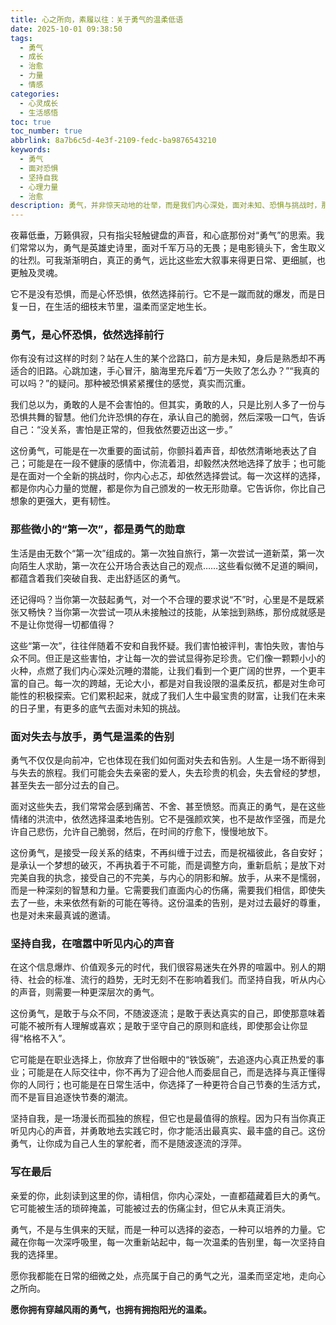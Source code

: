 ```yaml
---
title: 心之所向，素履以往：关于勇气的温柔低语
date: 2025-10-01 09:38:50
tags:
  - 勇气
  - 成长
  - 治愈
  - 力量
  - 情感
categories:
  - 心灵成长
  - 生活感悟
toc: true
toc_number: true
abbrlink: 8a7b6c5d-4e3f-2109-fedc-ba9876543210
keywords:
  - 勇气
  - 面对恐惧
  - 坚持自我
  - 心理力量
  - 治愈
description: 勇气，并非惊天动地的壮举，而是我们内心深处，面对未知、恐惧与挑战时，那份选择相信、选择前行的温柔力量。它藏在每一个微小的决定里，每一次跌倒后的重新站起中。这篇文章，将带你一同探索，如何在日常的细微之处，点亮属于你的勇气之光，拥抱一个更完整、更真实的自己。
---
```


夜幕低垂，万籁俱寂，只有指尖轻触键盘的声音，和心底那份对“勇气”的思索。我们常常以为，勇气是英雄史诗里，面对千军万马的无畏；是电影镜头下，舍生取义的壮烈。可我渐渐明白，真正的勇气，远比这些宏大叙事来得更日常、更细腻，也更触及灵魂。

它不是没有恐惧，而是心怀恐惧，依然选择前行。它不是一蹴而就的爆发，而是日复一日，在生活的细枝末节里，温柔而坚定地生长。

### 勇气，是心怀恐惧，依然选择前行

你有没有过这样的时刻？站在人生的某个岔路口，前方是未知，身后是熟悉却不再适合的旧路。心跳加速，手心冒汗，脑海里充斥着“万一失败了怎么办？”“我真的可以吗？”的疑问。那种被恐惧紧紧攫住的感觉，真实而沉重。

我们总以为，勇敢的人是不会害怕的。但其实，勇敢的人，只是比别人多了一份与恐惧共舞的智慧。他们允许恐惧的存在，承认自己的脆弱，然后深吸一口气，告诉自己：“没关系，害怕是正常的，但我依然要迈出这一步。”

这份勇气，可能是在一次重要的面试前，你颤抖着声音，却依然清晰地表达了自己；可能是在一段不健康的感情中，你流着泪，却毅然决然地选择了放手；也可能是在面对一个全新的挑战时，你内心忐忑，却依然选择尝试。每一次这样的选择，都是你内心力量的觉醒，都是你为自己颁发的一枚无形勋章。它告诉你，你比自己想象的更强大，更有韧性。

### 那些微小的“第一次”，都是勇气的勋章

生活是由无数个“第一次”组成的。第一次独自旅行，第一次尝试一道新菜，第一次向陌生人求助，第一次在公开场合表达自己的观点……这些看似微不足道的瞬间，都蕴含着我们突破自我、走出舒适区的勇气。

还记得吗？当你第一次鼓起勇气，对一个不合理的要求说“不”时，心里是不是既紧张又畅快？当你第一次尝试一项从未接触过的技能，从笨拙到熟练，那份成就感是不是让你觉得一切都值得？

这些“第一次”，往往伴随着不安和自我怀疑。我们害怕被评判，害怕失败，害怕与众不同。但正是这些害怕，才让每一次的尝试显得弥足珍贵。它们像一颗颗小小的火种，点燃了我们内心深处沉睡的潜能，让我们看到一个更广阔的世界，一个更丰富的自己。每一次的跨越，无论大小，都是对自我设限的温柔反抗，都是对生命可能性的积极探索。它们累积起来，就成了我们人生中最宝贵的财富，让我们在未来的日子里，有更多的底气去面对未知的挑战。

### 面对失去与放手，勇气是温柔的告别

勇气不仅仅是向前冲，它也体现在我们如何面对失去和告别。人生是一场不断得到与失去的旅程。我们可能会失去亲密的爱人，失去珍贵的机会，失去曾经的梦想，甚至失去一部分过去的自己。

面对这些失去，我们常常会感到痛苦、不舍、甚至愤怒。而真正的勇气，是在这些情绪的洪流中，依然选择温柔地告别。它不是强颜欢笑，也不是故作坚强，而是允许自己悲伤，允许自己脆弱，然后，在时间的疗愈下，慢慢地放下。

这份勇气，是接受一段关系的结束，不再纠缠于过去，而是祝福彼此，各自安好；是承认一个梦想的破灭，不再执着于不可能，而是调整方向，重新启航；是放下对完美自我的执念，接受自己的不完美，与内心的阴影和解。放手，从来不是懦弱，而是一种深刻的智慧和力量。它需要我们直面内心的伤痛，需要我们相信，即使失去了一些，未来依然有新的可能在等待。这份温柔的告别，是对过去最好的尊重，也是对未来最真诚的邀请。

### 坚持自我，在喧嚣中听见内心的声音

在这个信息爆炸、价值观多元的时代，我们很容易迷失在外界的喧嚣中。别人的期待、社会的标准、流行的趋势，无时无刻不在影响着我们。而坚持自我，听从内心的声音，则需要一种更深层次的勇气。

这份勇气，是敢于与众不同，不随波逐流；是敢于表达真实的自己，即使那意味着可能不被所有人理解或喜欢；是敢于坚守自己的原则和底线，即使那会让你显得“格格不入”。

它可能是在职业选择上，你放弃了世俗眼中的“铁饭碗”，去追逐内心真正热爱的事业；可能是在人际交往中，你不再为了迎合他人而委屈自己，而是选择与真正懂得你的人同行；也可能是在日常生活中，你选择了一种更符合自己节奏的生活方式，而不是盲目追逐快节奏的潮流。

坚持自我，是一场漫长而孤独的旅程，但它也是最值得的旅程。因为只有当你真正听见内心的声音，并勇敢地去实践它时，你才能活出最真实、最丰盛的自己。这份勇气，让你成为自己人生的掌舵者，而不是随波逐流的浮萍。

### 写在最后

亲爱的你，此刻读到这里的你，请相信，你内心深处，一直都蕴藏着巨大的勇气。它可能被生活的琐碎掩盖，可能被过去的伤痛尘封，但它从未真正消失。

勇气，不是与生俱来的天赋，而是一种可以选择的姿态，一种可以培养的力量。它藏在你每一次深呼吸里，每一次重新站起中，每一次温柔的告别里，每一次坚持自我的选择里。

愿你我都能在日常的细微之处，点亮属于自己的勇气之光，温柔而坚定地，走向心之所向。

**愿你拥有穿越风雨的勇气，也拥有拥抱阳光的温柔。**